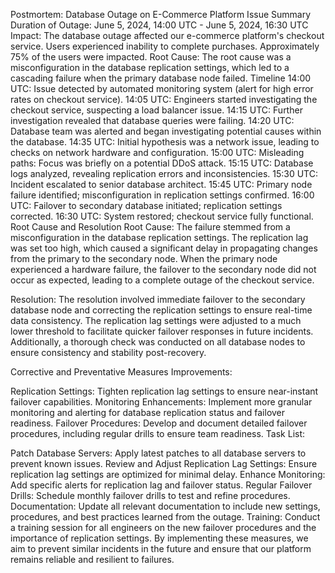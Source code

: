 Postmortem: Database Outage on E-Commerce Platform
Issue Summary
Duration of Outage: June 5, 2024, 14:00 UTC - June 5, 2024, 16:30 UTC
Impact: The database outage affected our e-commerce platform's checkout service. Users experienced inability to complete purchases. Approximately 75% of the users were impacted.
Root Cause: The root cause was a misconfiguration in the database replication settings, which led to a cascading failure when the primary database node failed.
Timeline
14:00 UTC: Issue detected by automated monitoring system (alert for high error rates on checkout service).
14:05 UTC: Engineers started investigating the checkout service, suspecting a load balancer issue.
14:15 UTC: Further investigation revealed that database queries were failing.
14:20 UTC: Database team was alerted and began investigating potential causes within the database.
14:35 UTC: Initial hypothesis was a network issue, leading to checks on network hardware and configuration.
15:00 UTC: Misleading paths: Focus was briefly on a potential DDoS attack.
15:15 UTC: Database logs analyzed, revealing replication errors and inconsistencies.
15:30 UTC: Incident escalated to senior database architect.
15:45 UTC: Primary node failure identified; misconfiguration in replication settings confirmed.
16:00 UTC: Failover to secondary database initiated; replication settings corrected.
16:30 UTC: System restored; checkout service fully functional.
Root Cause and Resolution
Root Cause:
The failure stemmed from a misconfiguration in the database replication settings. The replication lag was set too high, which caused a significant delay in propagating changes from the primary to the secondary node. When the primary node experienced a hardware failure, the failover to the secondary node did not occur as expected, leading to a complete outage of the checkout service.

Resolution:
The resolution involved immediate failover to the secondary database node and correcting the replication settings to ensure real-time data consistency. The replication lag settings were adjusted to a much lower threshold to facilitate quicker failover responses in future incidents. Additionally, a thorough check was conducted on all database nodes to ensure consistency and stability post-recovery.

Corrective and Preventative Measures
Improvements:

Replication Settings: Tighten replication lag settings to ensure near-instant failover capabilities.
Monitoring Enhancements: Implement more granular monitoring and alerting for database replication status and failover readiness.
Failover Procedures: Develop and document detailed failover procedures, including regular drills to ensure team readiness.
Task List:

Patch Database Servers: Apply latest patches to all database servers to prevent known issues.
Review and Adjust Replication Lag Settings: Ensure replication lag settings are optimized for minimal delay.
Enhance Monitoring: Add specific alerts for replication lag and failover status.
Regular Failover Drills: Schedule monthly failover drills to test and refine procedures.
Documentation: Update all relevant documentation to include new settings, procedures, and best practices learned from the outage.
Training: Conduct a training session for all engineers on the new failover procedures and the importance of replication settings.
By implementing these measures, we aim to prevent similar incidents in the future and ensure that our platform remains reliable and resilient to failures.
